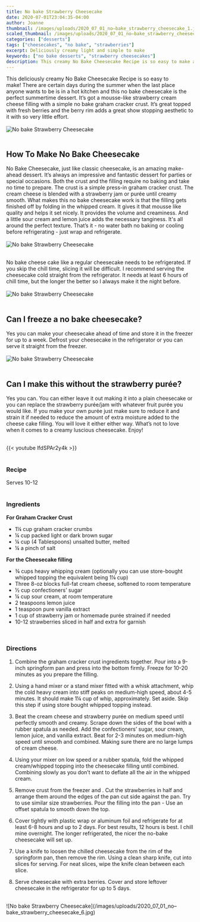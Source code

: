 ```yaml
---
title: No bake Strawberry Cheesecake
date: 2020-07-01T23:04:35-04:00
author: Joanne
thumbnail: /images/uploads/2020_07_01_no–bake_strawberry_cheesecake_1.jpg
scaled_thumbnail: /images/uploads/2020_07_01_no–bake_strawberry_cheesecake_0.jpg
categories: ["desserts"]
tags: ["cheesecakes", "no bake", "strawberries"]
excerpt: Deliciously creamy light and simple to make
keywords: ["no bake desserts", "strawberry cheesecakes"]
description: This creamy No Bake Cheesecake Recipe is so easy to make and super delicous
---
```


This deliciously creamy No Bake Cheesecake Recipe is so easy to make! There are certain days during the summer when the last place anyone wants to be is in a hot kitchen and this no bake cheesecake is the perfect summertime dessert. It’s got a mousse-like strawberry cream cheese filling with a simple no bake graham cracker crust. It’s great topped with fresh berries and the berry rim adds a great show stopping aesthetic to it with so very little effort.
</br>
</br>
![No bake Strawberry Cheesecake](/images/uploads/2020_07_01_no–bake_strawberry_cheesecake_2.jpg)
</br>
</br>

## How To Make No Bake Cheesecake
No Bake Cheesecake, just like classic cheesecake, is an amazing make-ahead dessert. It’s always an impressive and fantastic dessert for parties or special occasions. Both the crust and the filling require no baking and take no time to prepare. The crust is a simple press-in graham cracker crust. The cream cheese is blended with a strawberry jam or purée until creamy smooth. What makes this no bake cheesecake work is that the filling gets finished off by folding in the whipped cream. It gives it that mousse like quality and helps it set nicely.  It provides the volume and creaminess. And a little sour cream and lemon juice adds the necessary tanginess. It's all around the perfect texture. That’s it - no water bath no baking or cooling before refrigerating - just wrap and refrigerate. 
</br>
</br>
![No bake Strawberry Cheesecake](/images/uploads/2020_07_01_no–bake_strawberry_cheesecake_3.jpg)
</br>
</br>

No bake cheese cake like a regular  cheesecake needs to be refrigerated. If you skip the chill time, slicing it will be difficult. I recommend serving the cheesecake cold straight from the refrigerator. It needs at least 6 hours of chill time, but the longer the better so I always make it the night before. 
</br>
</br>
![No bake Strawberry Cheesecake](/images/uploads/2020_07_01_no–bake_strawberry_cheesecake_4.jpg)
</br>
</br>

## Can I freeze a no bake cheesecake? 
Yes you can make your cheesecake ahead of time and store it in the freezer for up to a week. Defrost your cheesecake in the refrigerator or you can serve it straight from the freezer. 
</br>
</br>
![No bake Strawberry Cheesecake](/images/uploads/2020_07_01_no–bake_strawberry_cheesecake_5.jpg)
</br>
</br>

## Can I make this without the strawberry purée? 
Yes you can. You can either leave it out making it into a plain cheesecake or you can replace the strawberry purée/jam with whatever fruit purée you would like. If you make your own purée just make sure to reduce it and strain it if needed to reduce the amount of extra moisture added to the cheese cake filling. You will love it either either way. What’s not to love when it comes to a creamy luscious cheesecake. Enjoy! 
</br>
</br>

{{< youtube lfdSPAr2y4k >}}
</br>
</br>

### Recipe
Serves 10-12 
</br>
</br>

### Ingredients

__For Graham Cracker Crust__

* <span itemprop="recipeIngredient">1&frac14; cup graham cracker crumbs </span>
* <span itemprop="recipeIngredient">&frac14; cup packed light or dark brown sugar</span>
* <span itemprop="recipeIngredient">&frac14; cup (4 Tablespoons) unsalted butter, melted</span>
* <span itemprop="recipeIngredient">&frac14; a pinch of salt</span>

__For the Cheesecake filling__

* <span itemprop="recipeIngredient">&frac34; cups heavy whipping cream (optionally you can use store-bought whipped topping the equivalent being 1&frac14; cup) </span>
* <span itemprop="recipeIngredient">Three 8-oz blocks full-fat cream cheese, softened to room temperature</span>
* <span itemprop="recipeIngredient">&frac12; cup confectioners’ sugar</span>
* <span itemprop="recipeIngredient">&frac14; cup sour cream, at room temperature</span>
* <span itemprop="recipeIngredient">2 teaspoons lemon juice</span>
* <span itemprop="recipeIngredient">1 teaspoon pure vanilla extract</span>
* <span itemprop="recipeIngredient">1 cup of strawberry jam or homemade purée strained if needed </span>
* <span itemprop="recipeIngredient">10-12 strawberries sliced in half and extra for garnish </span>
</br>

### Directions

1. Combine the graham cracker crust ingredients together. Pour into a 9-inch springform pan and press into the bottom firmly.  Freeze for 10-20 minutes as you prepare the filling.

1. Using a hand mixer or a stand mixer fitted with a whisk attachment, whip the cold heavy cream into stiff peaks on medium-high speed, about 4-5 minutes. It should make 1&frac14; cup of whip, approximately. Set aside. Skip this step if using store bought whipped topping instead. 

1. Beat the cream cheese and strawberry purée on medium speed until perfectly smooth and creamy. Scrape down the sides of the bowl with a rubber spatula as needed. Add the confectioners’ sugar, sour cream, lemon juice, and vanilla extract. Beat for 2-3 minutes on medium-high speed until smooth and combined. Making sure there are no large lumps of cream cheese. 

1. Using your mixer on low speed or a rubber spatula, fold the whipped cream/whipped topping into the cheesecake filling until combined. Combining slowly as you don’t want to deflate all the air in the whipped cream.

1. Remove crust from the freezer and . Cut the strawberries in half and arrange them around the edges of the pan cut side against the pan. Try to use similar size strawberries. Pour the filling into the pan - Use an offset spatula to smooth down the top.

1. Cover tightly with plastic wrap or aluminum foil and refrigerate for at least 6-8 hours and up to 2 days. For best results, 12 hours is best. I chill mine overnight. The longer refrigerated, the nicer the no-bake cheesecake will set up.

1. Use a knife to loosen the chilled cheesecake from the rim of the springform pan, then remove the rim. Using a clean sharp knife, cut into slices for serving. For neat slices, wipe the knife clean between each slice.

1. Serve cheesecake with extra berries. Cover and store leftover cheesecake in the refrigerator for up to 5 days.

</br>
![No bake Strawberry Cheesecake](/images/uploads/2020_07_01_no–bake_strawberry_cheesecake_6.jpg)